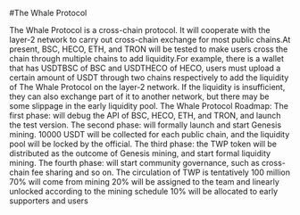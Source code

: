#The Whale Protocol 

The Whale Protocol is a cross-chain protocol. It will cooperate with the layer-2 network to carry out cross-chain exchange for most public chains.At present, BSC, HECO, ETH, and TRON will be tested to make users cross the chain through multiple chains to add liquidity.For example, there is a wallet that has USDTBSC of BSC and USDTHECO of HECO, users must upload a certain amount of USDT through two chains respectively to add the liquidity of The Whale Protocol on the layer-2 network. If the liquidity is insufficient, they can also exchange part of it to another network, but there may be some slippage in the early liquidity pool.
The Whale Protocol Roadmap:
The first phase: will debug the API of BSC, HECO, ETH, and TRON, and launch the test version.
The second phase: will formally launch and start Genesis mining. 10000 USDT will be collected for each public chain, and the liquidity pool will be locked by the official.
The third phase: the TWP token will be distributed as the outcome of Genesis mining, and start formal liquidity mining.
The fourth phase: will start community governance, such as cross-chain fee sharing and so on.
The circulation of TWP is tentatively 100 million
70% will come from mining
20% will be assigned to the team and linearly unlocked according to the mining schedule
10% will be allocated to early supporters and users
